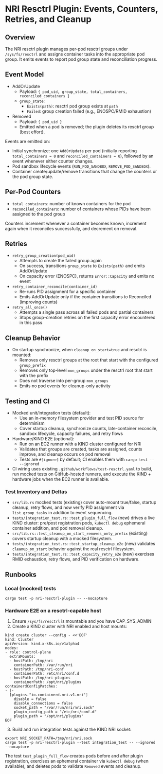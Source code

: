 # NRI Resctrl Plugin: Events, Counters, Retries, and Cleanup

## Overview

The NRI resctrl plugin manages per-pod resctrl groups under `/sys/fs/resctrl` and assigns container tasks into the appropriate pod group. It emits events to report pod group state and reconciliation progress.

## Event Model

- AddOrUpdate
  - Payload: `{ pod_uid, group_state, total_containers, reconciled_containers }`
  - `group_state`:
    - `Exists(path)`: resctrl pod group exists at `path`
    - `Failed`: group creation failed (e.g., ENOSPC/RMID exhaustion)
- Removed
  - Payload: `{ pod_uid }`
  - Emitted when a pod is removed; the plugin deletes its resctrl group (best effort).

Events are emitted on:
- Initial synchronize: one `AddOrUpdate` per pod (initially reporting `total_containers = 0` and `reconciled_containers = 0`), followed by an event whenever either counter changes.
- Pod sandbox lifecycle events (`RUN_POD_SANDBOX`, `REMOVE_POD_SANDBOX`).
- Container create/update/remove transitions that change the counters or the pod group state.

## Per-Pod Counters

- `total_containers`: number of known containers for the pod
- `reconciled_containers`: number of containers whose PIDs have been assigned to the pod group

Counters increment whenever a container becomes known, increment again when it reconciles successfully, and decrement on removal.

## Retries

- `retry_group_creation(pod_uid)`
  - Attempts to create the failed group again
  - On success, transitions `group_state` to `Exists(path)` and emits AddOrUpdate
  - On capacity error (ENOSPC), returns `Error::Capacity` and emits no event
- `retry_container_reconcile(container_id)`
  - Re-runs PID assignment for a specific container
  - Emits AddOrUpdate only if the container transitions to Reconciled (improving counts)
- `retry_all_once()`
  - Attempts a single pass across all failed pods and partial containers
  - Stops group-creation retries on the first capacity error encountered in this pass

## Cleanup Behavior

- On startup synchronize, when `cleanup_on_start=true` and resctrl is mounted:
  - Removes only resctrl groups at the root that start with the configured `group_prefix`
  - Removes only top-level `mon_groups` under the resctrl root that start with the prefix
  - Does not traverse into per-group `mon_groups`
  - Emits no pod events for cleanup-only activity

## Testing and CI

- Mocked unit/integration tests (default):
  - Use an in-memory filesystem provider and test PID source for determinism
  - Cover startup cleanup, synchronize counts, late-container reconcile, sandbox lifecycle, capacity failures, and retry flows
- Hardware/KIND E2E (optional):
  - Run on an EC2 runner with a KIND cluster configured for NRI
  - Validates that groups are created, tasks are assigned, counts improve, and cleanup occurs on pod removal
  - Tests are `#[ignore]` by default; CI enables them with `cargo test -- --ignored`
- CI wiring uses existing `.github/workflows/test-resctrl.yaml` to build, run mocked tests on GitHub-hosted runners, and execute the KIND + hardware jobs when the EC2 runner is available.

### Test Inventory and Deltas

- `src/lib.rs` mocked tests (existing) cover auto-mount true/false, startup cleanup, retry flows, and now verify PID assignment via `list_group_tasks` in addition to event sequencing.
- `tests/integration_test.rs::test_plugin_full_flow` (new) drives a live KIND cluster: pre/post registration pods, `kubectl debug` ephemeral container addition, and pod removal cleanup.
- `src/lib.rs::test_cleanup_on_start_removes_only_prefix` (existing) covers startup cleanup with a mocked filesystem.
- `tests/integration_test.rs::test_startup_cleanup_e2e` (new) validates `cleanup_on_start` behavior against the real resctrl filesystem.
- `tests/integration_test.rs::test_capacity_retry_e2e` (new) exercises RMID exhaustion, retry flows, and PID verification on hardware.

## Runbooks

### Local (mocked) tests

```
cargo test -p nri-resctrl-plugin -- --nocapture
```

### Hardware E2E on a resctrl-capable host

1) Ensure `/sys/fs/resctrl` is mountable and you have CAP_SYS_ADMIN
2) Create a KIND cluster with NRI enabled and host mounts:

```
kind create cluster --config - <<'EOF'
kind: Cluster
apiVersion: kind.x-k8s.io/v1alpha4
nodes:
- role: control-plane
  extraMounts:
  - hostPath: /tmp/nri
    containerPath: /var/run/nri
  - hostPath: /tmp/nri-conf
    containerPath: /etc/nri/conf.d
  - hostPath: /tmp/nri-plugins
    containerPath: /opt/nri/plugins
containerdConfigPatches:
- |-
  [plugins."io.containerd.nri.v1.nri"]
    disable = false
    disable_connections = false
    socket_path = "/var/run/nri/nri.sock"
    plugin_config_path = "/etc/nri/conf.d"
    plugin_path = "/opt/nri/plugins"
EOF
```

3) Build and run integration tests against the KIND NRI socket:

```
export NRI_SOCKET_PATH=/tmp/nri/nri.sock
cargo test -p nri-resctrl-plugin --test integration_test -- --ignored --nocapture
```

The test `test_plugin_full_flow` creates pods before and after plugin registration, exercises an ephemeral container via `kubectl debug` (when available), and deletes pods to validate `Removed` events and cleanup.
